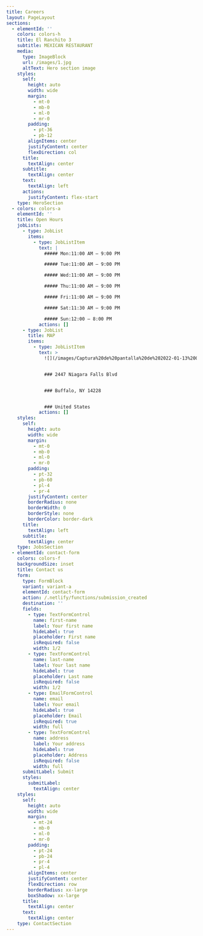 ```yaml
---
title: Careers
layout: PageLayout
sections:
  - elementId: ''
    colors: colors-h
    title: El Ranchito 3
    subtitle: MEXICAN RESTAURANT
    media:
      type: ImageBlock
      url: /images/1.jpg
      altText: Hero section image
    styles:
      self:
        height: auto
        width: wide
        margin:
          - mt-0
          - mb-0
          - ml-0
          - mr-0
        padding:
          - pt-36
          - pb-12
        alignItems: center
        justifyContent: center
        flexDirection: col
      title:
        textAlign: center
      subtitle:
        textAlign: center
      text:
        textAlign: left
      actions:
        justifyContent: flex-start
    type: HeroSection
  - colors: colors-a
    elementId: ''
    title: Open Hours
    jobLists:
      - type: JobList
        items:
          - type: JobListItem
            text: |
              ##### Mon:11:00 AM – 9:00 PM

              ##### Tue:11:00 AM – 9:00 PM

              ##### Wed:11:00 AM – 9:00 PM

              ##### Thu:11:00 AM – 9:00 PM

              ##### Fri:11:00 AM – 9:00 PM

              ##### Sat:11:30 AM – 9:00 PM

              ##### Sun:12:00 – 8:00 PM
            actions: []
      - type: JobList
        title: MAP
        items:
          - type: JobListItem
            text: >
              ![](/images/Captura%20de%20pantalla%20de%202022-01-13%2008-52-56.png)


              ### 2447 Niagara Falls Blvd


              ### Buffalo, NY 14228


              ### United States
            actions: []
    styles:
      self:
        height: auto
        width: wide
        margin:
          - mt-0
          - mb-0
          - ml-0
          - mr-0
        padding:
          - pt-32
          - pb-60
          - pl-4
          - pr-4
        justifyContent: center
        borderRadius: none
        borderWidth: 0
        borderStyle: none
        borderColor: border-dark
      title:
        textAlign: left
      subtitle:
        textAlign: center
    type: JobsSection
  - elementId: contact-form
    colors: colors-f
    backgroundSize: inset
    title: Contact us
    form:
      type: FormBlock
      variant: variant-a
      elementId: contact-form
      action: /.netlify/functions/submission_created
      destination: ''
      fields:
        - type: TextFormControl
          name: first-name
          label: Your first name
          hideLabel: true
          placeholder: First name
          isRequired: false
          width: 1/2
        - type: TextFormControl
          name: last-name
          label: Your last name
          hideLabel: true
          placeholder: Last name
          isRequired: false
          width: 1/2
        - type: EmailFormControl
          name: email
          label: Your email
          hideLabel: true
          placeholder: Email
          isRequired: true
          width: full
        - type: TextFormControl
          name: address
          label: Your address
          hideLabel: true
          placeholder: Address
          isRequired: false
          width: full
      submitLabel: Submit
      styles:
        submitLabel:
          textAlign: center
    styles:
      self:
        height: auto
        width: wide
        margin:
          - mt-24
          - mb-0
          - ml-0
          - mr-0
        padding:
          - pt-24
          - pb-24
          - pr-4
          - pl-4
        alignItems: center
        justifyContent: center
        flexDirection: row
        borderRadius: xx-large
        boxShadow: xx-large
      title:
        textAlign: center
      text:
        textAlign: center
    type: ContactSection
---
```

